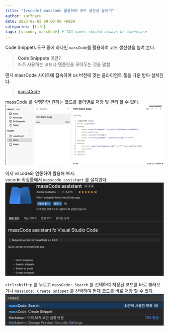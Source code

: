 ```yaml
---
title: "[vscode] massCode 활용하여 코드 생산성 높이기"
author: surfharu
date: 2023-02-03 09:00:00 +0800
categories: [life]
tags: [vscode, massCode] # TAG names should always be lowercase
---
```


Code Snippets 도구 중에 하나인 `massCode`를 활용하여 코드 생산성을 높여 본다.

> **Code Snippets** 이란?  
> 자주 사용하는 코드나 템플릿을 모아두는 것을 말함


먼저 massCode 사이트에 접속하여 os 버전에 맞는 클라이언트 툴을 다운 받아 설치한다.
> [massCode](https://masscode.io/)

massCode 를 실행하면 원하는 코드를 폴더별로 저장 및 관리 할 수 있다.
![](/assets/images/life-1-1.png)

이제 vscode와 연동하여 활용해 보자.  
vscode 확장툴에서 `masscode assistant` 를 설치한다.
![](/assets/images/life-1-2.png)

`ctrl+shift+p` 를 누르고 `massCode: Search` 를 선택하여 저장된 코드를 바로 불러오거나 `massCode: Create Snippet` 를 선택하여 현재 코드를 바로 저장 할 수 있다.
![](/assets/images/life-1-3.png)